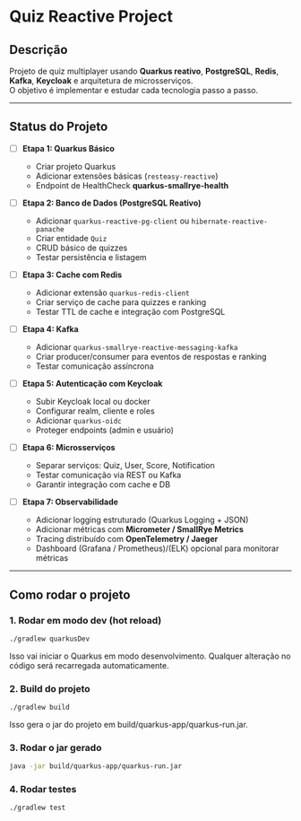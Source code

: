 # Quiz Reactive Project

## Descrição
Projeto de quiz multiplayer usando **Quarkus reativo**, **PostgreSQL**, **Redis**, **Kafka**, **Keycloak** e arquitetura de microsserviços.  
O objetivo é implementar e estudar cada tecnologia passo a passo.

---

## Status do Projeto

- [ ] **Etapa 1: Quarkus Básico**
  - Criar projeto Quarkus
  - Adicionar extensões básicas (`resteasy-reactive`)
  - Endpoint de HealthCheck **quarkus-smallrye-health**

- [ ] **Etapa 2: Banco de Dados (PostgreSQL Reativo)**
  - Adicionar `quarkus-reactive-pg-client` ou `hibernate-reactive-panache`
  - Criar entidade `Quiz`
  - CRUD básico de quizzes
  - Testar persistência e listagem

- [ ] **Etapa 3: Cache com Redis**
  - Adicionar extensão `quarkus-redis-client`
  - Criar serviço de cache para quizzes e ranking
  - Testar TTL de cache e integração com PostgreSQL

- [ ] **Etapa 4: Kafka**
  - Adicionar `quarkus-smallrye-reactive-messaging-kafka`
  - Criar producer/consumer para eventos de respostas e ranking
  - Testar comunicação assíncrona

- [ ] **Etapa 5: Autenticação com Keycloak**
  - Subir Keycloak local ou docker
  - Configurar realm, cliente e roles
  - Adicionar `quarkus-oidc`
  - Proteger endpoints (admin e usuário)

- [ ] **Etapa 6: Microsserviços**
  - Separar serviços: Quiz, User, Score, Notification
  - Testar comunicação via REST ou Kafka
  - Garantir integração com cache e DB
     
- [ ] **Etapa 7: Observabilidade**
  - Adicionar logging estruturado (Quarkus Logging + JSON)
  - Adicionar métricas com **Micrometer / SmallRye Metrics**
  - Tracing distribuído com **OpenTelemetry / Jaeger**
  - Dashboard (Grafana / Prometheus)/(ELK) opcional para monitorar métricas

---

## Como rodar o projeto

### 1. Rodar em modo dev (hot reload)
```bash
./gradlew quarkusDev
```
Isso vai iniciar o Quarkus em modo desenvolvimento. Qualquer alteração no código será recarregada automaticamente.

### 2. Build do projeto
```bash
./gradlew build
```

Isso gera o jar do projeto em build/quarkus-app/quarkus-run.jar.

### 3. Rodar o jar gerado
```bash
java -jar build/quarkus-app/quarkus-run.jar
```

### 4. Rodar testes
```bash
./gradlew test
```
